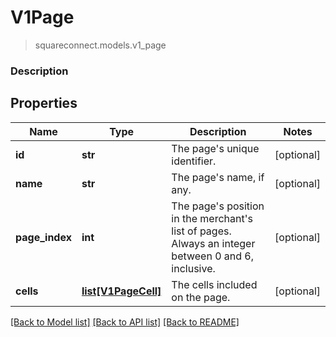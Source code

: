 # V1Page
> squareconnect.models.v1_page

### Description

## Properties
Name | Type | Description | Notes
------------ | ------------- | ------------- | -------------
**id** | **str** | The page&#39;s unique identifier. | [optional] 
**name** | **str** | The page&#39;s name, if any. | [optional] 
**page_index** | **int** | The page&#39;s position in the merchant&#39;s list of pages. Always an integer between 0 and 6, inclusive. | [optional] 
**cells** | [**list[V1PageCell]**](V1PageCell.md) | The cells included on the page. | [optional] 

[[Back to Model list]](../README.md#documentation-for-models) [[Back to API list]](../README.md#documentation-for-api-endpoints) [[Back to README]](../README.md)


